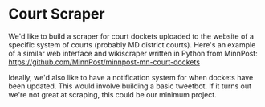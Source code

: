 # Court Scraper

We'd like to build a scraper for court dockets uploaded to the website of a specific system of courts (probably MD district courts). Here's an example of a similar web interface and wikiscraper written in Python from MinnPost: https://github.com/MinnPost/minnpost-mn-court-dockets 

Ideally, we'd also like to have a notification system for when dockets have been updated. This would involve building a basic tweetbot. If it turns out we're not great at scraping, this could be our minimum project.